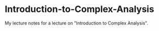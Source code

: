 # Introduction-to-Complex-Analysis
My lecture notes for a lecture on "Introduction to Complex Analysis".
